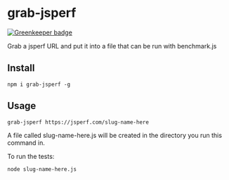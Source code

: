 # grab-jsperf

[![Greenkeeper badge](https://badges.greenkeeper.io/JustinDFuller/grab-jsperf.svg)](https://greenkeeper.io/)

Grab a jsperf URL and put it into a file that can be run with benchmark.js

## Install

```
npm i grab-jsperf -g
```

## Usage

```
grab-jsperf https://jsperf.com/slug-name-here
```

A file called slug-name-here.js will be created in the directory you run this command in.

To run the tests:
```
node slug-name-here.js
```
